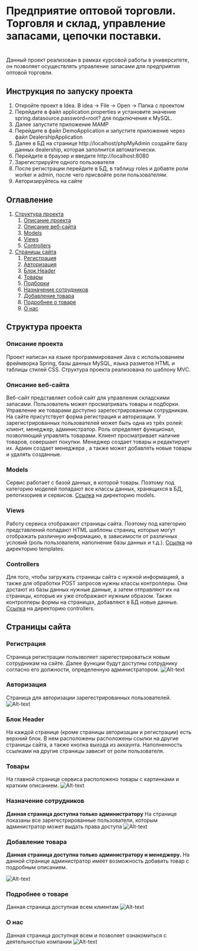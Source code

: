 # Предприятие оптовой торговли. Торговля и склад, управление запасами, цепочки поставки.
<h1 align="center"></a> 

<h3 align="center"></h3>


Данный проект реализован в рамках курсовой работы в университете, он позволяет осуществлять управление запасами для предприятия оптовой торговли.

##  Инструкция по запуску проекта
1. Откройте проект в Idea. В idea -> File -> Open -> Папка с проектом
2. Перейдите в файл application.properties и установите значение spring.datasource.password=root? для подключения к MySQL.
3. Далее запустите приложение MAMP
4. Перейдите в файл DemoApplication и запустите приложение через файл DealershipApplication
5. Далее в БД на странице http://localhost/phpMyAdmin создайте базу данных dealership, которая заполнится автоматически.
6. Перейдите в браузер и введите http://localhost:8080
7. Зарегистрируйте одного пользователя
8. После регистрации перейдите в БД, в таблицу roles и добавте роли worker и admin, после чего присвойте роли пользователям.
9. Авторизируйтесь на сайте

## Оглавление

1. [Структура проекта](#Структура-проекта)
   1. [Описание проекта](#Описание-проекта)
   2. [Описание веб-сайта](#Описание-веб-сайта)
   3. [Models](#Models)
   4. [Views](#Views)
   5. [Controllers](#Controllers)
2. [Страницы сайта](#Страницы-сайта)
   1. [Регистрация](#Регистрация)
   2. [Авторизация](#Авторизация)
   3. [Блок Header ](#Блок-Header)
   4. [Товары](#Товары)
   5. [Подборки](#Подборки)
   6. [Назначение сотрудников](#Назначение-сотрудников)
   7. [Добавление товара](#Добавление-товара)
   8. [Подробнее о товаре](#Подробнее-о-товаре)
   9. [О нас](#О-нас)

## Структура проекта
 
### Описание проекта
Проект написан на языке программирования Java с использованием фреймворка 
Spring, базы данных MySQL, языка разметов HTML и таблицы стилей CSS. 
Структура проекта реализована по шаблону MVC. 
### Описание веб-сайта
Веб-сайт представляет собой сайт для управления складскими запасами. Пользователь может 
просматривать товары и подборки. Управление же товарами доступно
зарегестрированным сотрудникам. На сайте присутствует форма
регистрация и авторизации. У 
зарегистрированных пользователей может быть одна из 
трёх ролей: клиент, менеджер, администратор.
Роль определяет функционал, позволяющий управлять товарами. 
Клиент просматривает наличие товаров, совершает покупки.
Менеджер создает товары и редактирует их.
Админ создает менеджера , а также может 
добавлять новые товары и удалять созданные.
### Models
Сервис работает с базой данных, в которой товары. Поэтому под категорию моделей
попадают все классы данных, 
хранящихся в БД, репотизориев и сервисов. 
[Ссылка](https://github.com/nikitarnsns22/speq/tree/main/src/main/java/com/speq/blog/models) 
на директорию models. 
### Views
Работу сервиса отображают страницы сайта. Поэтому под 
категорию представлений попадают HTML шаблоны страниц,
которые могут отображать различную информацию, в 
зависимости от различных условий (роль пользователя, 
наполнение базы данных и т.д.).
[Ссылка](https://github.com/nikitarnsns22/speq/tree/main/src/main/java/com/speq/blog/repositories)
на директорию templates.
### Controllers
Для того, чтобы загружать страницы сайта с нужной 
информацией, а также для обработки POST запросов 
нужны классы контроллеры. Они достают из
базы данных нужные данные, а затем отправляют их на страницы, 
которые их уже отображают нужным образом. Также 
контроллеры формы на страницах, добавляют в БД новые
данные.
[Ссылка](https://github.com/nikitarnsns22/speq/tree/main/src/main/java/com/speq/blog/controllers)
на директорию controllers.
## Страницы сайта
### Регистрация
Страница регистрации пользволяет зарегестрироваться новым сотрудникам на сайте. 
Далее функции будут доступны сотруднику согласно его должности, 
определенную администратором.
![Alt-text](https://github.com/nikitarnsns22/speq/blob/main/.mvn/wrapper/рег1.jpg)
### Авторизация
Страница для авторизации зарегестрированных пользователей.
![Alt-text](https://github.com/nikitarnsns22/speq/blob/main/.mvn/wrapper/рег.jpg)
### Блок Header 
На каждой странице (кроме страницы авторизации и регистрации) есть 
верхний блок. В нем расположены расположены ссылки на другие страницы сайта,
а также кнопка выхода из аккаунта. Наполненность ссылками на другие страницы 
зависит от роли пользователя.
### Товары
На главной странице сервиса расположено товары с картинками и кратким описанием.
![Alt-text](https://github.com/nikitarnsns22/speq/blob/main/.mvn/wrapper/глав.jpg)

### Назначение сотрудников
**Данная страница доступна только администратору**
На странице показаны все зарегестрированные пользователи, которым администратор может выдать права доступа
![Alt-text](https://github.com/nikitarnsns22/speq/blob/main/.mvn/wrapper/пользователи.jpg)
### Добавление товара
**Данная страница доступна только администратору и менеджеру.**
На данной странице администратор имеет возможность добавить товар с подробным описанием.

![Alt-text](https://github.com/nikitarnsns22/speq/blob/main/.mvn/wrapper/добавление.jpg)


### Подробнее о товаре
Данная страница доступная всем клиентам
![Alt-text](https://github.com/nikitarnsns22/speq/blob/main/.mvn/wrapper/инфо.jpg)

### О нас
Данная страница доступная всем и позволяет ознакомиться с деятельностью компании
![Alt-text](https://github.com/nikitarnsns22/speq/blob/main/.mvn/wrapper/онас.jpg)
